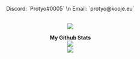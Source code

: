 <p align="center">
Discord: `Protyo#0005` \n
Email: `protyo@kooje.eu`
	</p>

<p align="center"><br>
  <a href="https://github.com/protyodev">
    <img src="https://lanyard.cnrad.dev/api/717416034478456925"/>
     </a>
</p>
<p align="center">
	<b>My Github Stats</b><br>
    	<img src="https://github-readme-streak-stats.herokuapp.com/?user=protyodev&theme=dark&hide_border=true">
	<br>
	<img src="https://github-readme-stats.vercel.app/api?username=protyodev&include_all_commits=true&show_icons=true&hide_border=true&hide_title=true&count_private=true&theme=dark">
	
</p>
